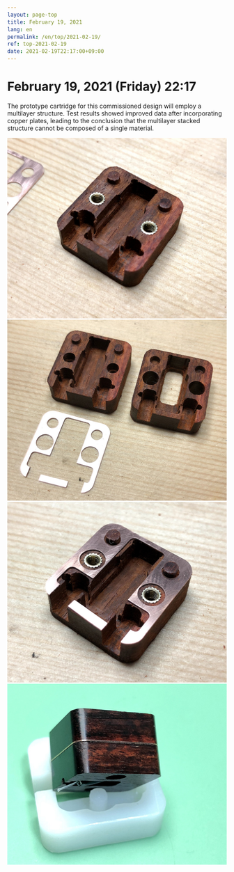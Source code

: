 ```yaml
---
layout: page-top
title: February 19, 2021
lang: en
permalink: /en/top/2021-02-19/
ref: top-2021-02-19
date: 2021-02-19T22:17:00+09:00
---
```



# February 19, 2021 (Friday) 22:17

The prototype cartridge for this commissioned design will employ a multilayer structure. Test results showed improved data after incorporating copper plates, leading to the conclusion that the multilayer stacked structure cannot be composed of a single material.

![1](/assets/top/2021-02-19/1.jpg)
![2](/assets/top/2021-02-19/2.jpg)
![3](/assets/top/2021-02-19/3.jpg)
![4](/assets/top/2021-02-19/4.jpg)
